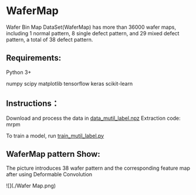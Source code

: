 # WaferMap

Wafer Bin Map DataSet(WaferMap) has more than 36000 wafer maps, including 1 normal pattern, 8 single defect pattern, and 29 mixed defect pattern, a total of 38 defect pattern.

## Requirements:

Python 3+

numpy scipy matplotlib tensorflow keras scikit-learn

## Instructions：
Download and process the data in [data_mutil_label.npz](https://pan.baidu.com/s/19aEazgpLMBPBzjePSCTgHw) Extraction code: mrpm

To train a model, run [train_mutil_label.py](train_mutil_label.py)

## WaferMap pattern Show:
The picture introduces 38 wafer pattern and the corresponding feature map after using Deformable Convolution

![](./Wafer Map.png)
